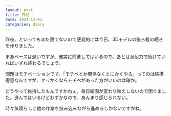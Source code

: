 ```yaml
---
layout: post
title: 日記
date: 2024-12-03
categories: diary
---
```

昨夜、といってもまだ寝てないので感覚的には今日、3Dモデルの後ろ髪の続きを作りました。

まあペースは遅いですが、確実に前進してはいるので、あとは忍耐力で続けていればいずれ終わるでしょう。

問題はモチベーションです。「モチベとか関係なくとにかくやる」ってのは結構得意なんですが、せっかくならモチベがあった方がいいのは確か。

どうやって維持したもんですかねぇ。毎日絵面が変わり映えしないので困りました。進んではいるけどわずかなので、あんまり感じられない。

時々気晴らしに他の作業を挟み込みながら進めるしかないですかね。

